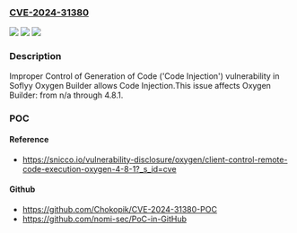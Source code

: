 ### [CVE-2024-31380](https://cve.mitre.org/cgi-bin/cvename.cgi?name=CVE-2024-31380)
![](https://img.shields.io/static/v1?label=Product&message=Oxygen%20Builder&color=blue)
![](https://img.shields.io/static/v1?label=Version&message=n%2Fa%3C%3D%204.8.1%20&color=brighgreen)
![](https://img.shields.io/static/v1?label=Vulnerability&message=CWE-94%20%3A%20Improper%20Control%20of%20Generation%20of%20Code%20('Code%20Injection')&color=brighgreen)

### Description

Improper Control of Generation of Code ('Code Injection') vulnerability in Soflyy Oxygen Builder allows Code Injection.This issue affects Oxygen Builder: from n/a through 4.8.1.

### POC

#### Reference
- https://snicco.io/vulnerability-disclosure/oxygen/client-control-remote-code-execution-oxygen-4-8-1?_s_id=cve

#### Github
- https://github.com/Chokopik/CVE-2024-31380-POC
- https://github.com/nomi-sec/PoC-in-GitHub

